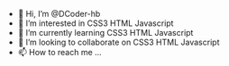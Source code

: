 - 👋 Hi, I’m @DCoder-hb
- 👀 I’m interested in CSS3 HTML Javascript
- 🌱 I’m currently learning CSS3 HTML Javascript
- 💞️ I’m looking to collaborate on CSS3 HTML Javascript
- 📫 How to reach me ...

<!---
DCoder-hb/DCoder-hb is a ✨ special ✨ repository because its `README.md` (this file) appears on your GitHub profile.
You can click the Preview link to take a look at your changes.
--->
